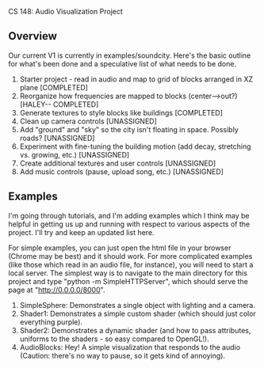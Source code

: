 CS 148: Audio Visualization Project

Overview
--------
Our current V1 is currently in examples/soundcity. Here's the basic outline for what's been done and a speculative list of what needs to be done.
1. Starter project - read in audio and map to grid of blocks arranged in XZ plane [COMPLETED]
2. Reorganize how frequencies are mapped to blocks (center-->out?) [HALEY-- COMPLETED]
3. Generate textures to style blocks like buildings [COMPLETED]
4. Clean up camera controls [UNASSIGNED]
5. Add "ground" and "sky" so the city isn't floating in space. Possibly roads? [UNASSIGNED]
6. Experiment with fine-tuning the building motion (add decay, stretching vs. growing, etc.) [UNASSIGNED]
7. Create additional textures and user controls [UNASSIGNED]
8. Add music controls (pause, upload song, etc.) [UNASSIGNED]

Examples
--------
I'm going through tutorials, and I'm adding examples which I think may be helpful in getting us up and running with respect to various aspects of the project. I'll try and keep an updated list here. 

For simple examples, you can just open the html file in your browser (Chrome may be best) and it should work. For more complicated examples (like those which read in an audio file, for instance), you will need to start a local server. The simplest way is to navigate to the main directory for this project and type "python -m SimpleHTTPServer", which should serve the page at "http://0.0.0.0/8000".

1. SimpleSphere: Demonstrates a single object with lighting and a camera.
2. Shader1: Demonstrates a simple custom shader (which should just color everything purple).
3. Shader2: Demonstrates a dynamic shader (and how to pass attributes, uniforms to the shaders - so easy compared to OpenGL!).
4. AudioBlocks: Hey! A simple visualization that responds to the audio (Caution: there's no way to pause, so it gets kind of annoying).
